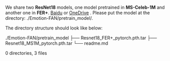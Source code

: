 We share two **ResNet18** models, one model pretrained in **MS-Celeb-1M** and another one in **FER+**. [Baidu](https://pan.baidu.com/s/1OgxPSSzUhaC9mPltIpp2pg) or [OneDrive](https://1drv.ms/u/s!AhGc2vUv7IQtl1Pt7FhPXr_Kofd5?e=3MvPFX) . Please put the model at the directory: ./Emotion-FAN/pretrain_model/.

The directory structure should look like below:

./Emotion-FAN/pretrain_model
├── Resnet18_FER+_pytorch.pth.tar
├── Resnet18_MS1M_pytorch.pth.tar
└── readme.md

0 directories, 3 files
